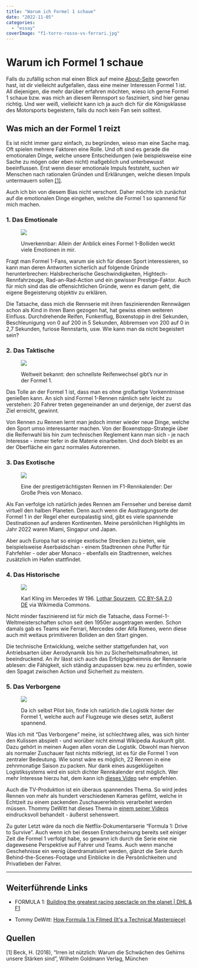 ```yaml
---
title: "Warum ich Formel 1 schaue"
date: "2022-11-05"
categories: 
  - "essay"
coverImage: "f1-torro-rosso-vs-ferrari.jpg"
---
```


# Warum ich Formel 1 schaue

Falls du zufällig schon mal einen Blick auf meine [About-Seite](https://www.fabi-online.de/me/) geworfen hast, ist dir vielleicht aufgefallen, dass eine meiner Interessen Formel 1 ist. All diejenigen, die mehr darüber erfahren möchten, wieso ich gerne Formel 1 schaue bzw. was mich an diesem Rennsport so fasziniert, sind hier genau richtig. Und wer weiß, vielleicht kann ich ja auch dich für die Königsklasse des Motorsports begeistern, falls du noch kein Fan sein solltest.

<!--more-->

## Was mich an der Formel 1 reizt

Es ist nicht immer ganz einfach, zu begründen, wieso man eine Sache mag. Oft spielen mehrere Faktoren eine Rolle. Und oft sind es gerade die emotionalen Dinge, welche unsere Entscheidungen (wie beispielsweise eine Sache zu mögen oder eben nicht) maßgeblich und unterbewusst beeinflussen. Erst wenn dieser emotionale Impuls feststeht, suchen wir Menschen nach rationalen Gründen und Erklärungen, welche diesen Impuls untermauern sollen [\[1\]](#Quellen).

Auch ich bin von diesem Bias nicht verschont. Daher möchte ich zunächst auf die emotionalen Dinge eingehen, welche die Formel 1 so spannend für mich machen.

### 1\. Das Emotionale

<figure>

![](/img/blog/mercedes-f1-car-on-track.jpg)

<figcaption>

Unverkennbar: Allein der Anblick eines Formel 1-Bolliden weckt viele Emotionen in mir.

</figcaption>

</figure>

Fragt man Formel 1-Fans, warum sie sich für diesen Sport interessieren, so kann man deren Antworten sicherlich auf folgende Gründe herunterbrechen: Halsbrecherische Geschwindigkeiten, Hightech-Rennfahrzeuge, Rad-an-Rad-Action und ein gewisser Prestige-Faktor. Auch für mich sind das die offensichtlichen Gründe, wenn es darum geht, die eigene Begeisterung objektiv zu erklären.

Die Tatsache, dass mich die Rennserie mit ihren faszinierenden Rennwägen schon als Kind in ihren Bann gezogen hat, hat gewiss einen weiteren Einfluss. Durchdrehende Reifen, Funkenflug, Boxenstopp in drei Sekunden, Beschleunigung von 0 auf 200 in 5 Sekunden, Abbremsen von 200 auf 0 in 2,7 Sekunden, furiose Rennstarts, usw. Wie kann man da nicht begeistert sein?

### 2\. Das Taktische

<figure>

![](/img/blog/ferrari-f1-car-pitstop.jpg)

<figcaption>

Weltweit bekannt: den schnellste Reifenwechsel gibt’s nur in der Formel 1.

</figcaption>

</figure>

Das Tolle an der Formel 1 ist, dass man es ohne großartige Vorkenntnisse genießen kann. An sich sind Formel 1-Rennen nämlich sehr leicht zu verstehen: 20 Fahrer treten gegeneinander an und derjenige, der zuerst das Ziel erreicht, gewinnt.

Von Rennen zu Rennen lernt man jedoch immer wieder neue Dinge, welche den Sport umso interessanter machen. Von der Boxenstopp-Strategie über die Reifenwahl bis hin zum technischen Reglement kann man sich - je nach Interesse - immer tiefer in die Materie einarbeiten. Und doch bleibt es an der Oberfläche ein ganz normales Autorennen.

### 3\. Das Exotische

<figure>

![](/img/blog/f1-monaco-track.jpg)

<figcaption>

Eine der prestigeträchtigsten Rennen im F1-Rennkalender: Der Große Preis von Monaco.

</figcaption>

</figure>

Als Fan verfolge ich natürlich jedes Rennen am Fernseher und bereise damit virtuell den halben Planeten. Denn auch wenn die Austragungsorte der Formel 1 in der Regel eher europalastig sind, gibt es viele spannende Destinationen auf anderen Kontinenten. Meine persönlichen Highlights im Jahr 2022 waren Miami, Singapur und Japan.

Aber auch Europa hat so einige exotische Strecken zu bieten, wie beispielsweise Aserbaidschan - einem Stadtrennen ohne Puffer für Fahrfehler - oder aber Monaco - ebenfalls ein Stadtrennen, welches zusätzlich im Hafen stattfindet.

### 4\. Das Historische

<figure>

![](/img/blog/mercedes-w-196.jpg)

<figcaption>

Karl Kling im Mercedes W 196. [Lothar Spurzem](https://commons.wikimedia.org/wiki/File:KlingK-MB-W196-1976.jpg), [CC BY-SA 2.0 DE](https://creativecommons.org/licenses/by-sa/2.0/de/deed.en) via Wikimedia Commons.

</figcaption>

</figure>

Nicht minder faszinierend ist für mich die Tatsache, dass Formel-1-Weltmeisterschaften schon seit den 1950er ausgetragen werden. Schon damals gab es Teams wie Ferrari, Mercedes oder Alfa Romeo, wenn diese auch mit weitaus primitiveren Boliden an den Start gingen.

Die technische Entwicklung, welche seither stattgefunden hat, von Antriebsarten über Aerodynamik bis hin zu Sicherheitsmaßnahmen, ist beeindruckend. An ihr lässt sich auch das Erfolgsgeheimnis der Rennserie ablesen: die Fähigkeit, sich ständig anzupassen bzw. neu zu erfinden, sowie den Spagat zwischen Action und Sicherheit zu meistern.

### 5\. Das Verborgene

<figure>

![](/img/blog/dhl-cargo-plane.jpg)

<figcaption>

Da ich selbst Pilot bin, finde ich natürlich die Logistik hinter der Formel 1, welche auch auf Flugzeuge wie dieses setzt, äußerst spannend.

</figcaption>

</figure>

Was ich mit “Das Verborgene” meine, ist schlechtweg alles, was sich hinter den Kulissen abspielt - und worüber nicht einmal Wikipedia Auskunft gibt. Dazu gehört in meinen Augen allen voran die Logistik. Obwohl man hiervon als normaler Zuschauer fast nichts mitkriegt, ist es für die Formel 1 von zentraler Bedeutung. Wie sonst wäre es möglich, 22 Rennen in eine zehnmonatige Saison zu packen. Nur dank eines ausgeklügelten Logistiksystems wird ein solch dichter Rennkalender erst möglich. Wer mehr Interesse hierzu hat, dem kann ich [dieses Video](https://www.youtube.com/watch?v=MH6Loko0BOA&t=103s) sehr empfehlen.

Auch die TV-Produktion ist ein überaus spannendes Thema. So wird jedes Rennen von mehr als hundert verschiedenen Kameras gefilmt, welche in Echtzeit zu einem packenden Zuschauererlebnis verarbeitet werden müssen. Thommy DeWitt hat dieses Thema in [einem seiner Videos](https://www.youtube.com/watch?v=78wxrEbuHFA) eindrucksvoll behandelt - äußerst sehenswert.

Zu guter Letzt wäre da noch die Netflix-Dokumentarserie “Formula 1: Drive to Survive”. Auch wenn ich bei dessen Ersterscheinung bereits seit einiger Zeit die Formel 1 verfolgt habe, so gewann ich durch die Serie eine nie dagewesene Perspektive auf Fahrer und Teams. Auch wenn manche Geschehnisse ein wenig überdramatisiert werden, glänzt die Serie durch Behind-the-Scenes-Footage und Einblicke in die Persönlichkeiten und Privatleben der Fahrer.

* * *

## Weiterführende Links

- FORMULA 1: [Building the greatest racing spectacle on the planet | DHL & F1](https://www.youtube.com/watch?v=MH6Loko0BOA)

- Tommy DeWitt: [How Formula 1 is Filmed (It's a Technical Masterpiece)](https://www.youtube.com/watch?v=78wxrEbuHFA)

## Quellen

\[1\] Beck, H. (2018), “Irren ist nützlich: Warum die Schwächen des Gehirns unsere Stärken sind”, Wilhelm Goldmann Verlag, München
